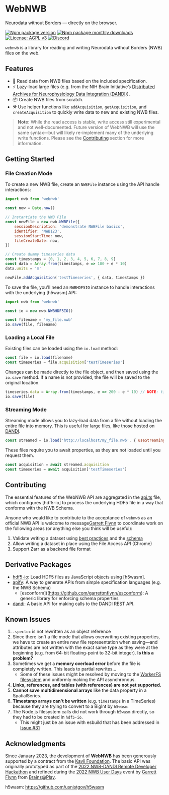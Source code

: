 # WebNWB
Neurodata without Borders — directly on the browser.

[![Npm package version](https://badgen.net/npm/v/webnwb)](https://npmjs.com/package/webnwb)
[![Npm package monthly downloads](https://badgen.net/npm/dm/webnwb)](https://npmjs.ccom/package/webnwb)
[![License: AGPL v3](https://img.shields.io/badge/license-AGPL_v3-blue.svg)](https://www.gnu.org/licenses/agpl-3.0)
[![Discord](https://img.shields.io/badge/community-discord-7289da.svg?sanitize=true)](https://discord.gg/CDxskSh9ZB)

`webnwb` is a library for reading and writing Neurodata without Borders (NWB) files on the web.

## Features
- 🔬 Read data from NWB files based on the included specification.
- ⚡ Lazy-load large files (e.g. from the NIH Brain Initiative’s [Distributed Archives for Neurophysiology Data Integration (DANDI)](https://gui.dandiarchive.org/#/)).
- 📦 Create NWB files from scratch.
- ⚒️ Use helper functions like `addAcquisition`, `getAcquisition`, and `createAcquisition` to quickly write data to new and existing NWB files.

> **Note:** While the read access is stable, write access still experimental and not well-documented. Future version of WebNWB will use the same syntax—but will likely re-implement many of the underlying write functions. Please see the [Contributing](#contributing) section for more information.

## Getting Started
### File Creation Mode
To create a new NWB file, create an `NWBFile` instance using the API handle interactions: 
```javascript
import nwb from 'webnwb'

const now = Date.now()

// Instantiate the NWB File
const newFile = new nwb.NWBFile({
    sessionDescription: 'demonstrate NWBFile basics',
    identifier: 'NWB123',
    sessionStartTime: now,
    fileCreateDate: now,
})

// Create dummy timeseries data
const timestamps = [0, 1, 2, 3, 4, 5, 6, 7, 8, 9]
const data = Array.from(timestamps, e => 100 + e * 10)
data.units = 'm'

newFile.addAcquisition('testTimeseries', { data, timestamps })
```

To save the file, you'll need an `NWBHDF5IO` instance to handle interactions with the underlying [h5wasm] API:
```javascript
import nwb from 'webnwb'

const io = new nwb.NWBHDF5IO()

const filename = 'my_file.nwb'
io.save(file, filename)
```

### Loading a Local File
Existing files can be loaded using the `io.load` method:

```javascript
const file = io.load(filename)
const timeseries = file.acquisition['testTimeseries']
```

Changes can be made directly to the file object, and then saved using the `io.save` method. If a name is not provided, the file will be saved to the original location.

```javascript
timeseries.data = Array.from(timestamps, e => 200 - e * 10) // NOTE: timeseries.data.units is still maintained as 'm' on the new array
io.save(file)
```

### Streaming Mode
Streaming mode allows you to lazy-load data from a file without loading the entire file into memory. This is useful for large files, like those hosted on [DANDI](https://gui.dandiarchive.org/#/).

```javascript
const streamed = io.load('http://localhost/my_file.nwb', { useStreaming: true })
```

These files require you to await properties, as they are not loaded until you request them.

```javascript
const acquisition = await streamed.acquisition
const timeseries = await acquisition['testTimeseries']
```

## Contributing
The essential features of the WebNWB API are aggregated in the [api.ts](./src/api.ts) file, which configures [hdf5-io] to process the underlying HDF5 file in a way that conforms with the NWB Schema.

Anyone who would like to contribute to the acceptance of `webnwb` as an official NWB API is welcome to message[Garrett Flynn](mailto:garrettmflynn@gmail) to coordinate work on the following areas (or anything else you think will be useful):

1. Validate writing a dataset using [best practices](https://www.nwb.org/best-practices/) and the [schema](https://nwb-schema.readthedocs.io/en/latest/format_description.html#nwbcontainer-nwbdata-nwbdatainterface-base-neurodata-types-for-containers-and-datasets)
2. Allow writing a dataset in place using the File Access API (Chrome)
3. Support Zarr as a backend file format

## Derivative Packages
- [hdf5-io](https://github.com/garrettmflynn/hdf5-io): Load HDF5 files as JavaScript objects using [h5wasm].
- [apify](./src/apify/index.ts): A way to generate APIs from simple specification languages (e.g. the NWB Schema)
    - [esconform]((https://github.com/garrettmflynn/esconform): A generic library for enforcing schema properties
- [dandi](./src/dandi/index.ts): A basic API for making calls to the DANDI REST API.

## Known Issues
1. `.specloc` is not rewritten as an object reference
2. Since there isn't a file mode that allows overwriting existing properties, we have to create an entire new file representation when saving—and attributes are not written with the exact same type as they were at the beginning (e.g. from 64-bit floating-point to 32-bit integer). **Is this a problem?**
3. Sometimes we get a **memory overload error** before the file is completely written. This leads to partial rewrites...
    - Some of these issues might be resolved by moving to the [WorkerFS filesystem](https://github.com/usnistgov/h5wasm/issues/40#issuecomment-1336314071) and uniformly making the API asynchronous.
4. **Links, references, and tables (with references) are not yet supported.**
5. **Cannot save multidimensional arrays** like the data property in a SpatialSeries.
5. **Timestamp arrays can't be written** (e.g. `timestamps` in a TimeSeries) because they are trying to convert to a BigInt by `h5wasm`.
6. The Node.js filesystem calls did not work through `h5wasm` directly, so they had to be created in `hdf5-io`. 
    - This might just be an issue with esbuild that has been addressed in [Issue #31](https://github.com/usnistgov/h5wasm/issues/31)

## Acknowledgments
Since January 2023, the development of **WebNWB** has been generously supported by a contract from the [Kavli Foundation](https://kavlifoundation.org/). The basic API was originally prototyped as part of the [2022 NWB-DANDI Remote Developer Hackathon](https://neurodatawithoutborders.github.io/nwb_hackathons/HCK12_2022_Remote/) and refined during the [2022 NWB User Days](https://neurodatawithoutborders.github.io/nwb_hackathons/HCK13_2022_Janelia/) event by [Garrett Flynn](https://github.com/garrettmflynn) from [Brains@Play](https://github.com/brainsatplay).


h5wasm: https://github.com/usnistgov/h5wasm